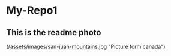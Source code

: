 # My-Repo1
## This is the readme photo
([/assets/images/san-juan-mountains.jpg](https://www.planetware.com/wpimages/2019/11/canada-in-pictures-beautiful-places-to-photograph-morraine-lake.jpg) "Picture form canada")

